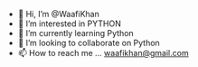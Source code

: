 - 👋 Hi, I’m @WaafiKhan
- 👀 I’m interested in PYTHON
- 🌱 I’m currently learning Python 
- 💞️ I’m looking to collaborate on Python
- 📫 How to reach me ... waafikhan@gmail.com

<!---
WaafiKhan/WaafiKhan is a ✨ special ✨ repository because its `README.md` (this file) appears on your GitHub profile.
You can click the Preview link to take a look at your changes.
--->

